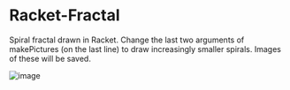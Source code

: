 # Racket-Fractal
Spiral fractal drawn in Racket. Change the last two arguments of makePictures (on the last line) to draw increasingly smaller spirals. Images of these will be saved.


![image](https://github.com/PolymorphicPeach/Racket-Fractal/assets/103006837/98dd9568-fc91-4155-8904-8ba4d38f5ce0)
